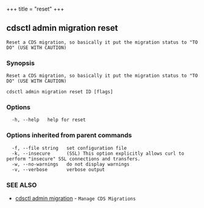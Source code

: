 +++
title = "reset"
+++
## cdsctl admin migration reset

`Reset a CDS migration, so basically it put the migration status to "TO DO" (USE WITH CAUTION)`

### Synopsis

`Reset a CDS migration, so basically it put the migration status to "TO DO" (USE WITH CAUTION)`

```
cdsctl admin migration reset ID [flags]
```

### Options

```
  -h, --help   help for reset
```

### Options inherited from parent commands

```
  -f, --file string   set configuration file
  -k, --insecure      (SSL) This option explicitly allows curl to perform "insecure" SSL connections and transfers.
  -w, --no-warnings   do not display warnings
  -v, --verbose       verbose output
```

### SEE ALSO

* [cdsctl admin migration](/manual/components/cdsctl/admin/migration/)	 - `Manage CDS Migrations`

